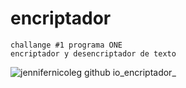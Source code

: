 # encriptador
	challange #1 programa ONE
	encriptador y desencriptador de texto
![jennifernicoleg github io_encriptador_](https://user-images.githubusercontent.com/111991639/188751959-69e59b11-34a2-4e8c-b179-fd50ddbe0e41.png)
